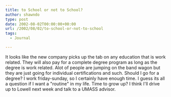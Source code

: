 ```yaml
---
title: to School or not to School?
author: shawndo
type: post
date: 2002-08-02T00:00:00+00:00
url: /2002/08/02/to-school-or-not-to-school
tags:
  - Journal

---
```

It looks like the new company picks up the tab on any education that is work related. They will also pay for a complete degree program as long as the degree is work related. Alot of people are jumping on the band wagon but they are just going for individual certifications and such. Should I go for a degree? I work friday-sunday, so I certainly have enough time. I guess its all a question if I want a "routine" in my life. Time to grow up? I think I'll drive up to Lowell next week and talk to a UMASS advisor.